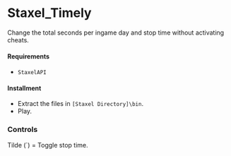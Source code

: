# Staxel_Timely
Change the total seconds per ingame day and stop time without activating cheats.


#### Requirements
* `StaxelAPI`

#### Installment
* Extract the files in `[Staxel Directory]\bin`.
* Play.


### Controls

Tilde (`) = Toggle stop time.

